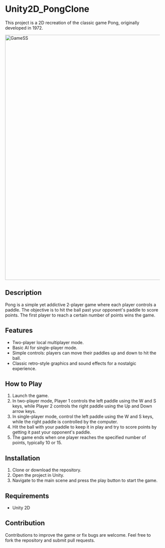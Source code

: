 # Unity2D_PongClone

This project is a 2D recreation of the classic game Pong, originally developed in 1972.

<img width="798" alt="GameSS" src="https://github.com/ynsemre1/Unity2D_Pong/assets/59609592/61f5de2e-4aba-4976-95b8-634bb352a112">

## Description

Pong is a simple yet addictive 2-player game where each player controls a paddle. The objective is to hit the ball past your opponent's paddle to score points. The first player to reach a certain number of points wins the game.

## Features

- Two-player local multiplayer mode.
- Basic AI for single-player mode.
- Simple controls: players can move their paddles up and down to hit the ball.
- Classic retro-style graphics and sound effects for a nostalgic experience.

## How to Play

1. Launch the game.
2. In two-player mode, Player 1 controls the left paddle using the W and S keys, while Player 2 controls the right paddle using the Up and Down arrow keys.
3. In single-player mode, control the left paddle using the W and S keys, while the right paddle is controlled by the computer.
4. Hit the ball with your paddle to keep it in play and try to score points by getting it past your opponent's paddle.
5. The game ends when one player reaches the specified number of points, typically 10 or 15.

## Installation

1. Clone or download the repository.
2. Open the project in Unity.
3. Navigate to the main scene and press the play button to start the game.

## Requirements

- Unity 2D

## Contribution

Contributions to improve the game or fix bugs are welcome. Feel free to fork the repository and submit pull requests.
